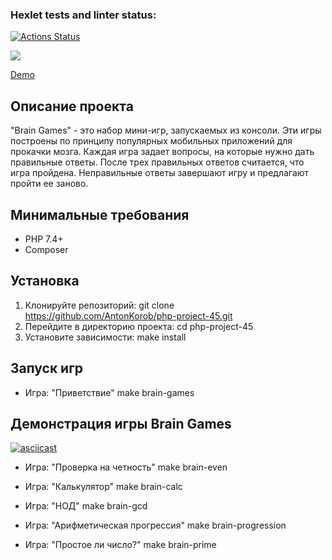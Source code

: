 ### Hexlet tests and linter status:
[![Actions Status](https://github.com/AntonKorob/php-project-45/actions/workflows/hexlet-check.yml/badge.svg)](https://github.com/AntonKorob/php-project-45/actions)

<!-- бейджа CodeClimate -->
<a href="https://codeclimate.com/github/AntonKorob/php-project-45/maintainability"><img src="https://api.codeclimate.com/v1/badges/7c077c3cac503af316f8/maintainability" /></a>

<!-- Demo -->
<a href="https://asciinema.org/a/l40Lrk3midkLmNEOmgZErGnY7">Demo</a>

## Описание проекта

<p>"Brain Games" - это набор мини-игр, запускаемых из консоли. Эти игры построены по принципу популярных мобильных приложений для прокачки мозга. Каждая игра задает вопросы, на которые нужно дать правильные ответы. После трех правильных ответов считается, что игра пройдена. Неправильные ответы завершают игру и предлагают пройти ее заново.</p>

## Минимальные требования

- PHP 7.4+
- Composer

## Установка

1. Клонируйте репозиторий: git clone https://github.com/AntonKorob/php-project-45.git
2. Перейдите в директорию проекта:
   cd php-project-45
3. Установите зависимости:
   make install

## Запуск игр

- Игра: "Приветствие"
  make brain-games
## Демонстрация игры Brain Games

[![asciicast](https://asciinema.org/a/YOUR_ASCIINEMA_ID.svg)](https://asciinema.org/a/YOUR_ASCIINEMA_ID)

- Игра: "Проверка на четность"
  make brain-even

- Игра: "Калькулятор"
  make brain-calc

- Игра: "НОД"
  make brain-gcd

- Игра: "Арифметическая прогрессия"
  make brain-progression

- Игра: "Простое ли число?"
  make brain-prime